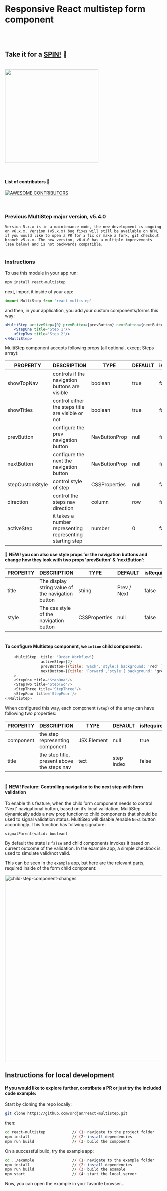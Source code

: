 # Responsive React multistep form component
  
</br>
</br>
  
## Take it for a [__SPIN!__](http://srdjan.github.io/react-multistep/) :dizzy:

</br>

<kbd>
<img border=width="500px" height="300px" src="https://raw.githubusercontent.com/srdjan/react-multistep/master/assets/react-multistep.png"/>
</kbd>  
  
</br>
</br>
</br>
  
#### List of contributors :raised_hands:
<a href = "https://github.com/react-multistep/graphs/contributors">
  <img src="https://contrib.rocks/image?repo=srdjan/react-multistep" alt="AWESOME CONTRIBUTORS" />
</a>
  
</br>
</br>
</br>
  

### Previous MultiStep major version, v5.4.0
```
Version 5.x.x is in a maintenance mode, the new development is ongoing on v6.x.x. Version (v5.x.x) bug fixes will still be available on NPM, if you would like to open a PR for a fix or make a fork, git checkout branch v5.x.x. The new version, v6.0.0 has a multiple improvements (see below) and is not backwards compatible.
```
  
   
  

# 
### Instructions

To use this module in your app run:
```sh
npm install react-multistep
```
next, import it inside of your app:
```jsx
import MultiStep from 'react-multistep'
```
and then, in your application, you add your custom components/forms this way: 
```jsx
<MultiStep activeStep={0} prevButton={prevButton} nextButton={nextButton}>
    <StepOne title='Step 1'/>
    <StepTwo title='Step 2'/>
</MultiStep>
```

MultiStep component accepts following props (all optional, except Steps array): 

| PROPERTY       | DESCRIPTION                                                  | TYPE        | DEFAULT    | isRequired|
|----------------|--------------------------------------------------------------|-------------|------------|-----------|
| showTopNav     | controls if the navigation buttons are visible               |boolean      |true        |false      |
| showTitles     | control either the steps title are visible or not            |boolean      |true        |false      |
| prevButton     | configure the prev navigation button                          |NavButtonProp    |null        |false      |
| nextButton     | configure the next the navigation button                      |NavButtonProp    |null        |false      |
| stepCustomStyle| control style of step                                        |CSSProperties|null        |false      |
| direction      | control the steps nav direction                              |column       |row         |false      |
| activeStep     | it takes a number representing representing starting step    |number       |0           |false      |


#### 🚀 NEW! you can also use style props for the navigation buttons and change how they look with two props 'prevButton' & 'nextButton':


| PROPERTY       | DESCRIPTION                                                  | TYPE         | DEFAULT    | isRequired|
|----------------|--------------------------------------------------------------|--------------|------------|-----------|
| title          | The display string value of the navigation button            |string        |Prev / Next |false      |
| style          | The css style of the navigation button                       |CSSProperties |null        |false      |


#
#### To configure Multistep component, we `inline` child components:

```javascript
    <MultiStep  title: 'Order Workflow'} 
                activeStep={2} 
                prevButton={{title: 'Back','style:{ background: 'red' }}
                nextButton={{title: 'Forward','style:{ background: 'green' }}
    >
    <StepOne title='StepOne'/>
    <StepTwo title='StepTwo'/>
    <StepThree title='StepThree'/>
    <StepFour title='StepFour'/>
</MultiStep>
```

When configured this way, each component (`Step`) of the array can have following two properties:

| PROPERTY  | DESCRIPTION                                 | TYPE       | DEFAULT    | isRequired|
|-----------|---------------------------------------------|------------|------------|-----------|
| component | the step representing component             |JSX.Element |null        |true       |
| title     | the step title, present above the steps nav |text        |step index  |false      |


#
#### 🚀 NEW! Feature: Controlling navigation to the next step with form validation

To enable this feature, when the child form component needs to control 'Next' navigational button, based on it's local validation, MultiStep dynamically adds a new prop function to child components that should be used to signal validation status. MultiStep will disable /enable `Next` button accordingly. This function has follwing signature:

  `signalParent(valid: boolean)`

By default the state is `false` and child components invokes it based on current outcome of the validation. In the example app, a simple checkbox is used to simulate valid/not valid.

This can be seen in the `example` app, but here are the relevant parts, required inside of the form child component:

<img width="600" alt="child-step-component-changes" src="https://user-images.githubusercontent.com/61190/213932636-5f2d8dfe-0f98-457e-9f0f-6a890174a834.png">


## Instructions for local development
#### If you would like to explore further, contribute a PR or just try the included code example:

Start by cloning the repo locally:
```sh
git clone https://github.com/srdjan/react-multistep.git
```

then:

```sh
cd react-multistep            // (1) navigate to the project folder
npm install                   // (2) install dependencies
npm run build                 // (3) build the component
```

On a successful build, try the example app:

```sh
cd ../example                 // (1) navigate to the example folder
npm install                   // (2) install dependencies
npm run build                 // (3) build the example
npm start                     // (4) start the local server
```

Now, you can open the example in your favorite browser...
